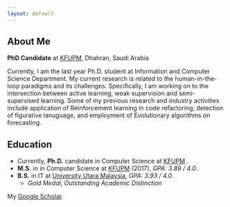 ```yaml
---
layout: default
---
```



## About Me

**PhD Candidate** at [KFUPM](http://www.kfupm.edu.sa/), Dhahran, Saudi Arabia

Currently, I am the last year Ph.D. student at Information and Computer Science Department. My current research is related to the human-in-the-loop paradigms and its challenges. Specifically, I am working on to the intersection between active learning, weak supervision and semi-supervised learning. Some of my previous research and industry activities include application of Reinforcement learning in code refactoring, detection of figurative lanuguage, and employment of Evolutionary algorithms on forecasting.

## Education

- Currently, **Ph.D.** candidate in Computer Science at [KFUPM](http://www.kfupm.edu.sa/) .
- **M.S.** in in Computer Science at [KFUPM](http://www.kfupm.edu.sa/) (2017), _GPA: 3.89 / 4.0_. 
- **B.S.** in IT at [University Utara Malaysia](https://www.uum.edu.my/),  _GPA: 3.93 / 4.0_.
  - _Gold Medal_, _Outstanding Academic Distinction_


My [Google Scholar](https://scholar.google.com/citations?user=FR003dkAAAAJ).